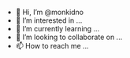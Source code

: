 - 👋 Hi, I’m @monkidno
- 👀 I’m interested in ...
- 🌱 I’m currently learning ...
- 💞️ I’m looking to collaborate on ...
- 📫 How to reach me ...

<!---
monkidno/monkidno is a ✨ special ✨ repository because its `README.md` (this file) appears on your GitHub profile.
You can click the Preview link to take a look at your changes.
--->
